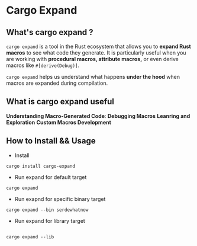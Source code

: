 # Cargo Expand

## What's cargo expand ?

`cargo expand` is a tool in the Rust ecosystem that allows you to **expand Rust macros** to see what code they generate. It is particularly useful when you are working with **procedural macros, attribute macros,** or even derive macros like `#[derive(Debug)]`.

`cargo expand` helps us understand what happens **under the hood** when macros are expanded during compilation.

## What is cargo expand useful

**Understanding Macro-Generated Code**:
**Debugging Macros**
**Leanring and Exploration**
**Custom Macros Development**

## How to Install && Usage

- Install

```shell
cargo install cargo-expand
```

- Run expand for default target

```shell
cargo expand
```

- Run exapnd for specific binary target

```shell
cargo expand --bin serdewhatnow
```

- Run expand for library target

```shell

cargo expand --lib
```
